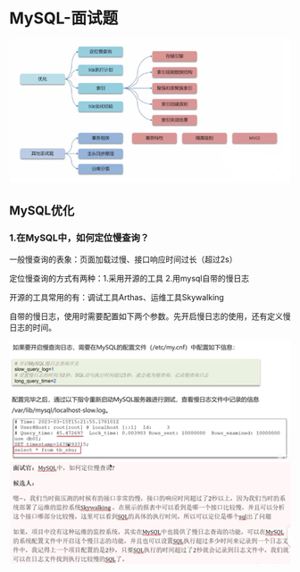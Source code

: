 # MySQL-面试题

![image-20250824214723818](https://raw.githubusercontent.com/Yzitong/When-Java-meets-LLM/main/images/image-20250824214723818.png)

## MySQL优化

### 1.在MySQL中，如何定位慢查询？

一般慢查询的表象：页面加载过慢、接口响应时间过长（超过2s）

定位慢查询的方式有两种：1.采用开源的工具 2.用mysql自带的慢日志

开源的工具常用的有：调试工具Arthas、运维工具Skywalking

自带的慢日志，使用时需要配置如下两个参数。先开启慢日志的使用，还有定义慢日志的时间。

<img src="https://raw.githubusercontent.com/Yzitong/When-Java-meets-LLM/main/images/image-20250824214813668.png" alt="image-20250824214813668" style="zoom:67%;" />

<img src="https://raw.githubusercontent.com/Yzitong/When-Java-meets-LLM/main/images/image-20250824214826215.png" alt="image-20250824214826215" style="zoom:67%;" />